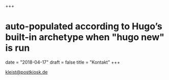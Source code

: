 +++
# auto-populated according to Hugo’s built-in archetype when "hugo new" is run
date = "2018-04-17"
draft = false
title = "Kontakt"
+++

kleist@postkiosk.de

